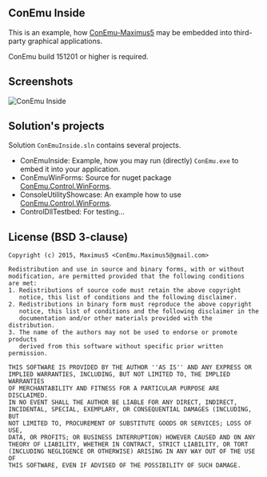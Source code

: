 ## ConEmu Inside
This is an example, how [ConEmu-Maximus5](https://conemu.github.io)
may be embedded into third-party graphical applications.

ConEmu build 151201 or higher is required.




## Screenshots
![ConEmu Inside](https://github.com/Maximus5/conemu-inside/wiki/ConEmu-Inside.png)


## Solution's projects

Solution `ConEmuInside.sln` contains several projects.

* ConEmuInside: Example, how you may run (directly) `ConEmu.exe` to embed it
  into your application.
* ConEmuWinForms: Source for nuget package
  [ConEmu.Control.WinForms](https://www.nuget.org/packages/ConEmu.Control.WinForms/).
* ConsoleUtilityShowcase: An example how to use
  [ConEmu.Control.WinForms](https://www.nuget.org/packages/ConEmu.Control.WinForms/).
* ControlDllTestbed: For testing...


## License (BSD 3-clause)

    Copyright (c) 2015, Maximus5 <ConEmu.Maximus5@gmail.com>
    
    Redistribution and use in source and binary forms, with or without
    modification, are permitted provided that the following conditions
    are met:
    1. Redistributions of source code must retain the above copyright
       notice, this list of conditions and the following disclaimer.
    2. Redistributions in binary form must reproduce the above copyright
       notice, this list of conditions and the following disclaimer in the
       documentation and/or other materials provided with the distribution.
    3. The name of the authors may not be used to endorse or promote products
       derived from this software without specific prior written permission.
    
    THIS SOFTWARE IS PROVIDED BY THE AUTHOR ''AS IS'' AND ANY EXPRESS OR
    IMPLIED WARRANTIES, INCLUDING, BUT NOT LIMITED TO, THE IMPLIED WARRANTIES
    OF MERCHANTABILITY AND FITNESS FOR A PARTICULAR PURPOSE ARE DISCLAIMED.
    IN NO EVENT SHALL THE AUTHOR BE LIABLE FOR ANY DIRECT, INDIRECT,
    INCIDENTAL, SPECIAL, EXEMPLARY, OR CONSEQUENTIAL DAMAGES (INCLUDING, BUT
    NOT LIMITED TO, PROCUREMENT OF SUBSTITUTE GOODS OR SERVICES; LOSS OF USE,
    DATA, OR PROFITS; OR BUSINESS INTERRUPTION) HOWEVER CAUSED AND ON ANY
    THEORY OF LIABILITY, WHETHER IN CONTRACT, STRICT LIABILITY, OR TORT
    (INCLUDING NEGLIGENCE OR OTHERWISE) ARISING IN ANY WAY OUT OF THE USE OF
    THIS SOFTWARE, EVEN IF ADVISED OF THE POSSIBILITY OF SUCH DAMAGE.
